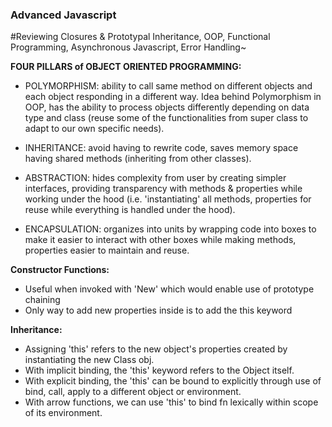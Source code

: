 ### Advanced Javascript

#Reviewing Closures &amp; Prototypal Inheritance, OOP, Functional Programming, Asynchronous Javascript, Error Handling~

**FOUR PILLARS of OBJECT ORIENTED PROGRAMMING:**

- POLYMORPHISM: ability to call same method on different objects and each object responding in a different way.  Idea behind Polymorphism in OOP, has the ability to process objects differently depending on data type and class (reuse some of the functionalities from super class to adapt to our own specific needs).

- INHERITANCE: avoid having to rewrite code, saves memory space having shared methods (inheriting from other classes).

- ABSTRACTION: hides complexity from user by creating simpler interfaces, providing transparency with methods & properties while working under the hood (i.e. 'instantiating' all methods, properties for reuse while everything is handled under the hood).

- ENCAPSULATION: organizes into units by wrapping code into boxes to make it easier to interact with other boxes while making methods, properties easier to maintain and reuse.

**Constructor Functions:**

- Useful when invoked with 'New' which would enable use of prototype chaining
- Only way to add new properties inside is to add the this keyword

**Inheritance:**


- Assigning 'this' refers to the new object's properties created by instantiating the new Class obj.
- With implicit binding, the 'this' keyword refers to the Object itself.
- With explicit binding, the 'this' can be bound to explicitly through use of bind, call, apply to a different object or environment.
- With arrow functions, we can use 'this' to bind fn lexically within scope of its environment.
